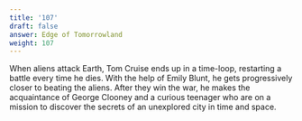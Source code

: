 ```yaml
---
title: '107'
draft: false
answer: Edge of Tomorrowland
weight: 107
---
```

When aliens attack Earth, Tom Cruise ends up in a time-loop, restarting a battle every time he dies. With the help of Emily Blunt, he gets progressively closer to beating the aliens. After they win the war, he makes the acquaintance of George Clooney and a curious teenager who are on a mission to discover the secrets of an unexplored city in time and space.